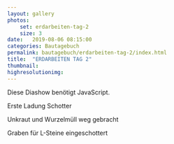 ```yaml
---
layout: gallery
photos:
    set: erdarbeiten-tag-2
    size: 3
date:   2019-08-06 08:15:00
categories: Bautagebuch
permalink: bautagebuch/erdarbeiten-tag-2/index.html
title:  "ERDARBEITEN TAG 2"
thumbnail: 
highresolutionimg: 
---
```


<div class="entry-content">
<p class="jetpack-slideshow-noscript robots-nocontent">Diese Diashow benötigt JavaScript.</p>
<div id="gallery-334-6-slideshow" class="slideshow-window jetpack-slideshow slideshow-black" data-trans="fade" data-autostart="1" data-gallery="[{&quot;src&quot;:&quot;{{ site.GallerieDir }}/20190806_165827.jpg?fit=4032%2C1960&ssl=1&quot;,&quot;id&quot;:&quot;346&quot;,&quot;title&quot;:&quot;20190806_165827&quot;,&quot;alt&quot;:&quot;&quot;,&quot;caption&quot;:&quot;&quot;,&quot;itemprop&quot;:&quot;image&quot;},{&quot;src&quot;:&quot;{{ site.GallerieDir }}/20190806_165829.jpg?fit=4032%2C1960&ssl=1&quot;,&quot;id&quot;:&quot;345&quot;,&quot;title&quot;:&quot;20190806_165829&quot;,&quot;alt&quot;:&quot;&quot;,&quot;caption&quot;:&quot;&quot;,&quot;itemprop&quot;:&quot;image&quot;},{&quot;src&quot;:&quot;{{ site.GallerieDir }}/20190806_165859.jpg?fit=4032%2C1960&ssl=1&quot;,&quot;id&quot;:&quot;344&quot;,&quot;title&quot;:&quot;20190806_165859&quot;,&quot;alt&quot;:&quot;&quot;,&quot;caption&quot;:&quot;&quot;,&quot;itemprop&quot;:&quot;image&quot;},{&quot;src&quot;:&quot;{{ site.GallerieDir }}/20190806_100306.jpg?fit=4032%2C1960&ssl=1&quot;,&quot;id&quot;:&quot;300&quot;,&quot;title&quot;:&quot;20190806_100306&quot;,&quot;alt&quot;:&quot;&quot;,&quot;caption&quot;:&quot;&quot;,&quot;itemprop&quot;:&quot;image&quot;},{&quot;src&quot;:&quot;{{ site.GallerieDir }}/20190806_095234.jpg?fit=4032%2C1960&ssl=1&quot;,&quot;id&quot;:&quot;321&quot;,&quot;title&quot;:&quot;20190806_095234&quot;,&quot;alt&quot;:&quot;&quot;,&quot;caption&quot;:&quot;&quot;,&quot;itemprop&quot;:&quot;image&quot;},{&quot;src&quot;:&quot;{{ site.GallerieDir }}/20190806_095242.jpg?fit=4032%2C1960&ssl=1&quot;,&quot;id&quot;:&quot;319&quot;,&quot;title&quot;:&quot;20190806_095242&quot;,&quot;alt&quot;:&quot;&quot;,&quot;caption&quot;:&quot;&quot;,&quot;itemprop&quot;:&quot;image&quot;},{&quot;src&quot;:&quot;{{ site.GallerieDir }}/20190806_100305.jpg?fit=4032%2C1960&ssl=1&quot;,&quot;id&quot;:&quot;296&quot;,&quot;title&quot;:&quot;20190806_100305&quot;,&quot;alt&quot;:&quot;&quot;,&quot;caption&quot;:&quot;&quot;,&quot;itemprop&quot;:&quot;image&quot;}]" itemscope itemtype="https://schema.org/ImageGallery"></div>

Erste Ladung Schotter

<!--more-->

Unkraut und Wurzelmüll weg gebracht

Graben für L-Steine eingeschottert


</div><!-- .entry-content -->
